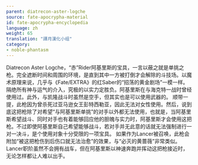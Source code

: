 ```yaml
---
parent: diatrecon-aster-logche
source: fate-apocrypha-material
id: fate-apocrypha-encyclopedia
language: zh
weight: 65
translation: "譯月漢化小组"
category:
- noble-phantasm
---
```


Diatrecon Aster Logche，“赤”Rider阿基里斯的宝具，一言以蔽之就是单挑之枪。完全遮断时间和周围的环境，是直到其中一方被打倒才会解除的斗技场。以魔术原理来说，几乎与《Fate/EXTRA》的红Saber的“招荡的黄金剧场”一模一样。
隔绝所有神与运气的介入，究极的以实力定胜负。阿基里斯在与海克特一战时曾经使用过。此外，与凯隆战斗时虽然是空手，但其实也是可以使用武器的。
顺带一提，此枪因为曾杀死过亚马逊女王彭特西勒亚，因此无法对女性使用。然后，说到底这把枪除了对希望“与阿基里斯单挑”的对手以外都无法使用，也就是，当阿基里斯希望战斗、同时对手也有着能够回应他的胆魄与实力时，阿基里斯才会使用这把枪。不过即使阿基里斯自己希望能够战斗，若对手并无此意的话就无法强制进行一对一决斗，是个使用对象十分受限的一项宝具。
如果作为Lancer被召唤，此枪会附加“被这把枪伤到后伤口就无法治愈”的效果，与“必灭的黄蔷薇”非常类似。Lancer职阶虽然不会拥有战车，但在阿基里斯以神速奔跑并挥动这把枪接近时，无论怎样都让人难以出手。
